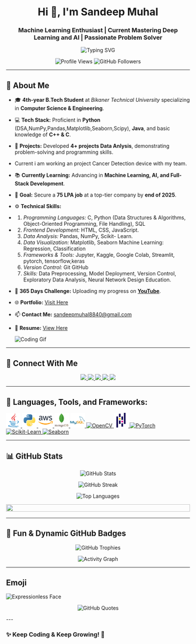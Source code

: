 <h1 align="center">Hi 👋, I'm Sandeep Muhal</h1>
<h3 align="center"> Machine Learning Enthusiast | Current Mastering Deep Learning and AI | Passionate Problem Solver</h3>

<p align="center">
  <img src="https://readme-typing-svg.demolab.com?font=Fira+Code&weight=600&size=20&duration=3000&pause=1000&center=true&vCenter=true&width=500&lines=Welcome+to+my+GitHub+Profile!;Always+Learning+and+Building+Something.;I+accept+365+Days+Challenge.;Follow+Me+On+YouTube+And+Instagram." alt="Typing SVG" />
</p>

<p align="center"> 
  <img src="https://komarev.com/ghpvc/?username=sandeepmuhal88&label=Profile%20views&color=0e75b6&style=flat" alt="Profile Views" />
  <img src="https://img.shields.io/github/followers/sandeepmuhal88?label=Followers&style=social" alt="GitHub Followers" />
</p>

---

## 🚀 About Me
- 🎓 **4th-year B.Tech Student** at *Bikaner Technical University* specializing in **Computer Science & Engineering**.
- 💻 **Tech Stack:** Proficient in **Python** (DSA,NumPy,Pandas,Matplotlib,Seaborn,Scipy), **Java**, and basic knowledge of **C++ & C**.
- 🔨 **Projects:** Developed **4+ projects  Data Anlysis**, demonstrating problem-solving and programming skills.
- Current i am working an project Cancer Detection device with my team.
- 📚 **Currently Learning:** Advancing in **Machine Learning, AI, and Full-Stack Development**.
- 🎯 **Goal:** Secure a **75 LPA job** at a top-tier company by **end of 2025**.
- ⚙️ **Technical Skills:**
- 1. *Programming Languages:* C, Python (Data Structures & Algorithms, Object-Oriented Programming, File Handling), SQL 
- 2. *Frontend Development:* HTML, CSS, JavaScript.
  3. *Data Analysis:* Pandas, NumPy, Scikit- Learn.
  4. *Data Visualization:* Matplotlib, Seaborn Machine Learning: Regression, Classification
  5. *Frameworks & Tools:* Jupyter, Kaggle, Google Colab, Streamlit, pytorch, tensorflow,keras 
  6. *Version Control:* Git GitHub
  7. *Skills:* Data Preprocessing, Model Deployment, Version Control, Exploratory Data Analysis, Neural Network Design 
      Education. 
- 🚀 **365 Days Challenge:** Uploading my progress on **[YouTube](https://www.youtube.com/@sandeepmuhal88/)**.
- 🌐 **Portfolio:** [Visit Here](https://sandeepmuhal88.github.io/PortFolio_Website_Sandeep/)
- 📫 **Contact Me:** sandeepmuhal8840@gmail.com
- 📄 **Resume:** [View Here](https://drive.google.com/file/d/1x9k8SuxiB4L6tKHX9t4eOV52rIdsTqya/view?usp=drivesdk)

   ![Coding Gif](https://media.giphy.com/media/L1R1tvI9svkIWwpVYr/giphy.gif)


---

## 🔗 Connect With Me
<p align="center">
  <a href="https://linkedin.com/in/sandeep-muhal-5672aa285" target="blank">
    <img src="https://img.shields.io/badge/LinkedIn-0077B5?style=for-the-badge&logo=linkedin&logoColor=white" style="transform: scale(1); transition: transform 0.3s;" onmouseover="this.style.transform='scale(1.2)'" onmouseout="this.style.transform='scale(1)'" />
  </a>
  <a href="https://twitter.com/i_sandeepmuhal8" target="blank">
    <img src="https://img.shields.io/badge/Twitter-1DA1F2?style=for-the-badge&logo=twitter&logoColor=white" style="transform: scale(1); transition: transform 0.3s;" onmouseover="this.style.transform='scale(1.2)'" onmouseout="this.style.transform='scale(1)'" />
  </a>
  <a href="https://www.kaggle.com/sandeepmuhal" target="blank">
    <img src="https://img.shields.io/badge/Kaggle-20BEFF?style=for-the-badge&logo=kaggle&logoColor=white" style="transform: scale(1); transition: transform 0.3s;" onmouseover="this.style.transform='scale(1.2)'" onmouseout="this.style.transform='scale(1)'" />
  </a>
  <a href="https://leetcode.com/u/codehackesm/" target="blank">
    <img src="https://img.shields.io/badge/LeetCode-FFA116?style=for-the-badge&logo=leetcode&logoColor=white" style="transform: scale(1); transition: transform 0.3s;" onmouseover="this.style.transform='scale(1.2)'" onmouseout="this.style.transform='scale(1)'" />
  </a>
  <a href="https://www.hackerrank.com/sandeepmuhal9982" target="blank">
    <img src="https://img.shields.io/badge/HackerRank-2EC866?style=for-the-badge&logo=hackerrank&logoColor=white" style="transform: scale(1); transition: transform 0.3s;" onmouseover="this.style.transform='scale(1.2)'" onmouseout="this.style.transform='scale(1)'" />
  </a>
</p>

---
## 🚀 Languages, Tools, and Frameworks:

<p align="left">
  <a href="https://www.java.com" target="_blank" rel="noreferrer"> 
    <img src="https://raw.githubusercontent.com/devicons/devicon/master/icons/java/java-original.svg" alt="Java" width="40" height="40"/> 
  </a> 
  <a href="https://www.python.org" target="_blank" rel="noreferrer"> 
    <img src="https://raw.githubusercontent.com/devicons/devicon/master/icons/python/python-original.svg" alt="Python" width="40" height="40"/> 
  </a>
  <a href="https://aws.amazon.com" target="_blank" rel="noreferrer"> 
    <img src="https://raw.githubusercontent.com/devicons/devicon/master/icons/amazonwebservices/amazonwebservices-original-wordmark.svg" alt="AWS" width="40" height="40"/> 
  </a>
  <a href="https://www.mongodb.com/" target="_blank" rel="noreferrer"> 
    <img src="https://raw.githubusercontent.com/devicons/devicon/master/icons/mongodb/mongodb-original-wordmark.svg" alt="MongoDB" width="40" height="40"/> 
  </a> 
  <a href="https://www.mysql.com/" target="_blank" rel="noreferrer"> 
    <img src="https://raw.githubusercontent.com/devicons/devicon/master/icons/mysql/mysql-original-wordmark.svg" alt="MySQL" width="40" height="40"/> 
  </a>
  <a href="https://opencv.org/" target="_blank" rel="noreferrer"> 
    <img src="https://www.vectorlogo.zone/logos/opencv/opencv-icon.svg" alt="OpenCV" width="40" height="40"/> 
  </a>
  <a href="https://pandas.pydata.org/" target="_blank" rel="noreferrer"> 
    <img src="https://raw.githubusercontent.com/devicons/devicon/2ae2a900d2f041da66e950e4d48052658d850630/icons/pandas/pandas-original.svg" alt="Pandas" width="40" height="40"/> 
  </a> 
  <a href="https://pytorch.org/" target="_blank" rel="noreferrer"> 
    <img src="https://www.vectorlogo.zone/logos/pytorch/pytorch-icon.svg" alt="PyTorch" width="40" height="40"/> 
  </a> 
  <a href="https://scikit-learn.org/" target="_blank" rel="noreferrer"> 
    <img src="https://upload.wikimedia.org/wikipedia/commons/0/05/Scikit_learn_logo_small.svg" alt="Scikit-Learn" width="40" height="40"/> 
  </a> 
  <a href="https://seaborn.pydata.org/" target="_blank" rel="noreferrer"> 
    <img src="https://seaborn.pydata.org/_images/logo-mark-lightbg.svg" alt="Seaborn" width="40" height="40"/> 
  </a> 
</p>

---

## 📊 GitHub Stats
<p align="center">
  <img src="https://github-readme-stats.vercel.app/api?username=sandeepmuhal88&show_icons=true&theme=tokyonight" alt="GitHub Stats" />
</p>

<p align="center">
  <img src="https://github-readme-streak-stats.herokuapp.com/?user=sandeepmuhal88&theme=tokyonight" alt="GitHub Streak" />
</p>

<p align="center">
  <img src="https://github-readme-stats.vercel.app/api/top-langs/?username=sandeepmuhal88&layout=compact&theme=tokyonight" alt="Top Languages" />
</p>
<img src="https://i.imgur.com/dBaSKWF.gif" height="20" width="100%">


---

## 🎯 Fun & Dynamic GitHub Badges
<p align="center">
  <img src="https://github-profile-trophy.vercel.app/?username=sandeepmuhal88&theme=darkhub" alt="GitHub Trophies" />
</p>

<p align="center">
  <img src="https://github-readme-activity-graph.vercel.app/graph?username=sandeepmuhal88&theme=react-dark" alt="Activity Graph" />
</p>

---
## Emoji
![Expressionless Face](https://github.com/user-attachments/assets/c012b2e1-9b4a-4429-8756-68cec3c0e96e)


<p align="center">
  <img src="https://quotes-github-readme.vercel.app/api?type=horizontal&theme=tokyonight" alt="GitHub Quotes" />
</p>
---

### ✨ Keep Coding & Keep Growing! 🚀
